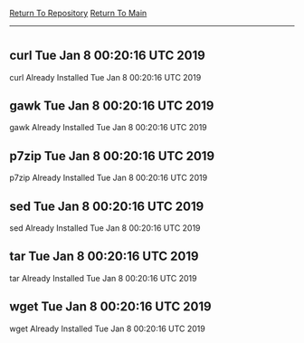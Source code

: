 [Return To Repository](https://github.com/deathbybandaid/piholeparser/)
[Return To Main](https://github.com/deathbybandaid/piholeparser/blob/master/RecentRunLogs/Mainlog.md)
____________________________________
# 
## curl Tue Jan 8 00:20:16 UTC 2019
curl Already Installed Tue Jan 8 00:20:16 UTC 2019
## gawk Tue Jan 8 00:20:16 UTC 2019
gawk Already Installed Tue Jan 8 00:20:16 UTC 2019
## p7zip Tue Jan 8 00:20:16 UTC 2019
p7zip Already Installed Tue Jan 8 00:20:16 UTC 2019
## sed Tue Jan 8 00:20:16 UTC 2019
sed Already Installed Tue Jan 8 00:20:16 UTC 2019
## tar Tue Jan 8 00:20:16 UTC 2019
tar Already Installed Tue Jan 8 00:20:16 UTC 2019
## wget Tue Jan 8 00:20:16 UTC 2019
wget Already Installed Tue Jan 8 00:20:16 UTC 2019
